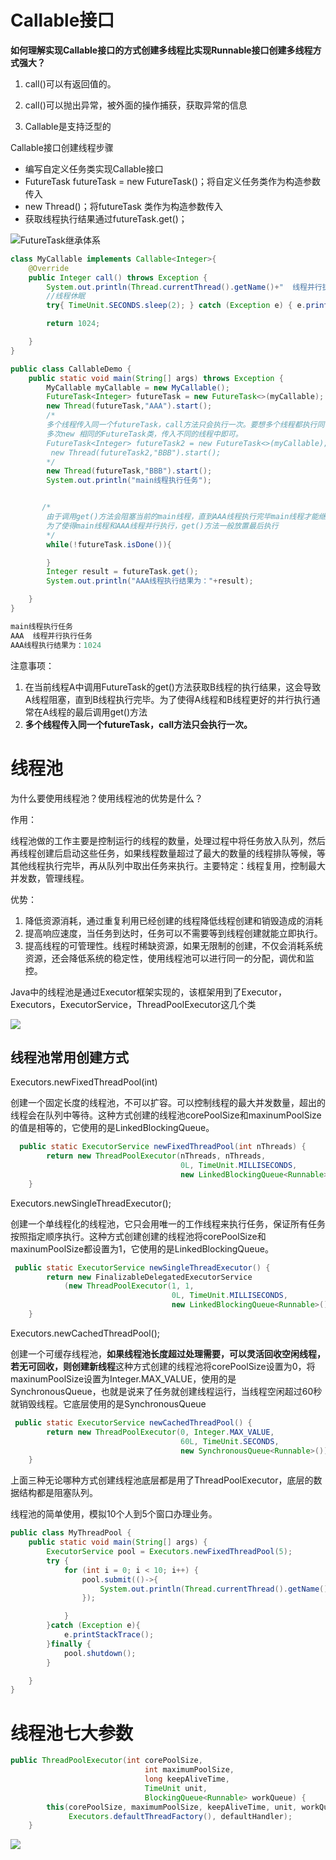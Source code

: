 # Callable接口

**如何理解实现Callable接口的方式创建多线程比实现Runnable接口创建多线程方式强大？**

1. call()可以有返回值的。

2. call()可以抛出异常，被外面的操作捕获，获取异常的信息

3. Callable是支持泛型的

Callable接口创建线程步骤

- 编写自定义任务类实现Callable<T>接口
- FutureTask futureTask = new FutureTask()；将自定义任务类作为构造参数传入
- new Thread()；将futureTask 类作为构造参数传入
- 获取线程执行结果通过futureTask.get()；



![FutureTask继承体系](img/FutureTask继承体系.png)

```java
class MyCallable implements Callable<Integer>{
    @Override
    public Integer call() throws Exception {
        System.out.println(Thread.currentThread().getName()+"  线程并行执行任务");
        //线程休眠
        try{ TimeUnit.SECONDS.sleep(2); } catch (Exception e) { e.printStackTrace(); }

        return 1024;

    }
}

public class CallableDemo {
    public static void main(String[] args) throws Exception {
        MyCallable myCallable = new MyCallable();
        FutureTask<Integer> futureTask = new FutureTask<>(myCallable);
        new Thread(futureTask,"AAA").start();
		/*
		多个线程传入同一个futureTask，call方法只会执行一次。要想多个线程都执行同一个call方法
		多次new 相同的FutureTask类，传入不同的线程中即可。 
		FutureTask<Integer> futureTask2 = new FutureTask<>(myCallable);
         new Thread(futureTask2,"BBB").start();
        */
        new Thread(futureTask,"BBB").start();
        System.out.println("main线程执行任务");


       /*
        由于调用get()方法会阻塞当前的main线程，直到AAA线程执行完毕main线程才能继续执行，
        为了使得main线程和AAA线程并行执行，get()方法一般放置最后执行
        */
        while(!futureTask.isDone()){

        }
        Integer result = futureTask.get();
        System.out.println("AAA线程执行结果为："+result);

    }
}

main线程执行任务
AAA  线程并行执行任务
AAA线程执行结果为：1024
```

注意事项：

1. 在当前线程A中调用FutureTask的get()方法获取B线程的执行结果，这会导致A线程阻塞，直到B线程执行完毕。为了使得A线程和B线程更好的并行执行通常在A线程的最后调用get()方法
2. **多个线程传入同一个futureTask，call方法只会执行一次。**



# 线程池

为什么要使用线程池？使用线程池的优势是什么？

作用：

​	线程池做的工作主要是控制运行的线程的数量，处理过程中将任务放入队列，然后再线程创建后启动这些任务，如果线程数量超过了最大的数量的线程排队等候，等其他线程执行完毕，再从队列中取出任务来执行。主要特定：线程复用，控制最大并发数，管理线程。

优势：

1. 降低资源消耗，通过重复利用已经创建的线程降低线程创建和销毁造成的消耗
2. 提高响应速度，当任务到达时，任务可以不需要等到线程创建就能立即执行。
3. 提高线程的可管理性。线程时稀缺资源，如果无限制的创建，不仅会消耗系统资源，还会降低系统的稳定性，使用线程池可以进行同一的分配，调优和监控。



Java中的线程池是通过Executor框架实现的，该框架用到了Executor，Executors，ExecutorService，ThreadPoolExecutor这几个类



![](img/线程池继承体系.png)

## 线程池常用创建方式

Executors.newFixedThreadPool(int)

​	创建一个固定长度的线程池，不可以扩容。可以控制线程的最大并发数量，超出的线程会在队列中等待。这种方式创建的线程池corePoolSize和maxinumPoolSize的值是相等的，它使用的是LinkedBlockingQueue。

```java
  public static ExecutorService newFixedThreadPool(int nThreads) {
        return new ThreadPoolExecutor(nThreads, nThreads,
                                      0L, TimeUnit.MILLISECONDS,
                                      new LinkedBlockingQueue<Runnable>());
    }
```



Executors.newSingleThreadExecutor();

​	创建一个单线程化的线程池，它只会用唯一的工作线程来执行任务，保证所有任务按照指定顺序执行。这种方式创建创建的线程池将corePoolSize和maxinumPoolSize都设置为1，它使用的是LinkedBlockingQueue。

```java
 public static ExecutorService newSingleThreadExecutor() {
        return new FinalizableDelegatedExecutorService
            (new ThreadPoolExecutor(1, 1,
                                    0L, TimeUnit.MILLISECONDS,
                                    new LinkedBlockingQueue<Runnable>()));
    }
```



Executors.newCachedThreadPool();

​	创建一个可缓存线程池，**如果线程池长度超过处理需要，可以灵活回收空闲线程，若无可回收，则创建新线程**这种方式创建的线程池将corePoolSize设置为0，将maxinumPoolSize设置为Integer.MAX_VALUE，使用的是SynchronousQueue，也就是说来了任务就创建线程运行，当线程空闲超过60秒就销毁线程。它底层使用的是SynchronousQueue

```java
 public static ExecutorService newCachedThreadPool() {
        return new ThreadPoolExecutor(0, Integer.MAX_VALUE,
                                      60L, TimeUnit.SECONDS,
                                      new SynchronousQueue<Runnable>());
    }
```



上面三种无论哪种方式创建线程池底层都是用了ThreadPoolExecutor，底层的数据结构都是阻塞队列。

线程池的简单使用，模拟10个人到5个窗口办理业务。

```java
public class MyThreadPool {
    public static void main(String[] args) {
        ExecutorService pool = Executors.newFixedThreadPool(5);
        try {
            for (int i = 0; i < 10; i++) {
                pool.submit(()->{
                    System.out.println(Thread.currentThread().getName()+"\t 处理业务");
                });

            }
        }catch (Exception e){
            e.printStackTrace();
        }finally {
            pool.shutdown();
        }

    }
}
```

# 线程池七大参数

```java
public ThreadPoolExecutor(int corePoolSize,
                              int maximumPoolSize,
                              long keepAliveTime,
                              TimeUnit unit,
                              BlockingQueue<Runnable> workQueue) {
        this(corePoolSize, maximumPoolSize, keepAliveTime, unit, workQueue,
             Executors.defaultThreadFactory(), defaultHandler);
    }
```

![](img/线程池7大参数.png)

































































